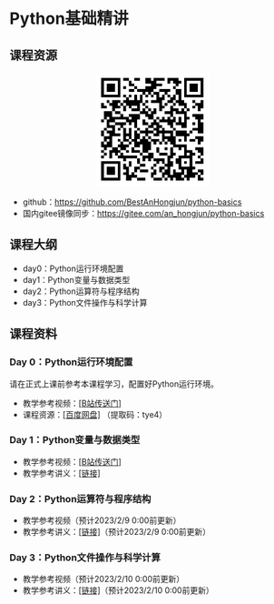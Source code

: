 # Python基础精讲
## 课程资源
<div style="text-align:center; border:greensolid1px;">
<img alt="" src="markdown/qrcode.png"  style="display:inline-block;" width="200"/>
</div>

* github：https://github.com/BestAnHongjun/python-basics
* 国内gitee镜像同步：https://gitee.com/an_hongjun/python-basics
## 课程大纲
* day0：Python运行环境配置
* day1：Python变量与数据类型
* day2：Python运算符与程序结构
* day3：Python文件操作与科学计算

## 课程资料
### Day 0：Python运行环境配置
请在正式上课前参考本课程学习，配置好Python运行环境。
* 教学参考视频：[[B站传送门]](https://www.bilibili.com/video/BV1DL4y1b7G2/?spm_id_from=333.999.0.0&vd_source=8d5b18c3e81d76ac1d81cb328e0d506b)
* 课程资源：[[百度网盘]](https://pan.baidu.com/s/1FXBCt6gtozkHHC3OaqK8JQ) （提取码：tye4）

### Day 1：Python变量与数据类型
* 教学参考视频：[[B站传送门]](https://www.bilibili.com/video/BV1b84y157dw/)
* 教学参考讲义：[[链接]](day1/)

### Day 2：Python运算符与程序结构
* 教学参考视频（预计2023/2/9 0:00前更新）
* 教学参考讲义：[[链接]](day2/)（预计2023/2/9 0:00前更新）

### Day 3：Python文件操作与科学计算
* 教学参考视频（预计2023/2/10 0:00前更新）
* 教学参考讲义：[[链接]](day3/)（预计2023/2/10 0:00前更新）